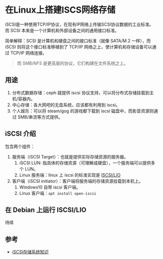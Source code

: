 # 在Linux上搭建ISCS网络存储

iSCSI是一种使用TCP/IP协议，在现有IP网络上传输SCSI协议数据的工业标准。
而 SCSI 本来是一个计算机和外部设备之间的通用接口标准。

简单解释：SCSI 是计算机和硬盘之间的接口标准（就像 SATA/M.2 一样），而 iSCSI 则将这个接口标准移植到了 TCP/IP 网络之上，使计算机和存储设备可以通过 TCP/IP 网络连接。

>而 SMB/NFS 是更高层的协议，它们构建在文件系统之上。

## 用途

1. 分布式数据存储：ceph 就提供 iscsi 协议支持，可以将分布式存储挂载到主机/容器内。
2. 中心存储：各大网吧的无盘系统，应该都有利用到 iscsi。
3. 个人娱乐：可以将 steam/gog 的游戏都下载到 iscsi 磁盘中，而影音资源则通过 SMB/串流等方式提供。

## iSCSI 介绍

包含两个组件：

1. 服务端（iSCSI Target）：也就是提供实际存储资源的服务器。
   1. iSCSI LUN: 指具体的存储资源（可理解成硬盘），一个服务端可以提供多个 LUN。
   2. Linux 服务端：linux 上 iscsi 的标准实现是 [ISCSI/LIO](https://wiki.archlinux.org/index.php/ISCSI/LIO) 
2. 客户端（iSCSI initiator）：客户端将服务端的存储资源挂载到本机上。
   1. Windows10 自带 iscsi 客户端。
   2. Linux 客户端：`apt install open-iscsi`


## 在 Debian 上运行 ISCSI/LIO

待续

## 参考

- [iSCSI存储系统知识](https://www.cnblogs.com/chris-cp/p/6022383.html)
